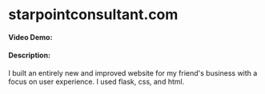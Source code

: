 # starpointconsultant.com
#### Video Demo:  <URL HERE>
#### Description:
I built an entirely new and improved website for my friend's business with a focus on user experience. I used flask, css, and html. 